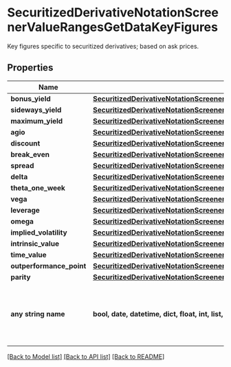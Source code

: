 # SecuritizedDerivativeNotationScreenerValueRangesGetDataKeyFigures

Key figures specific to securitized derivatives; based on ask prices.

## Properties
Name | Type | Description | Notes
------------ | ------------- | ------------- | -------------
**bonus_yield** | [**SecuritizedDerivativeNotationScreenerValueRangesGetDataKeyFiguresBonusYield**](SecuritizedDerivativeNotationScreenerValueRangesGetDataKeyFiguresBonusYield.md) |  | [optional] 
**sideways_yield** | [**SecuritizedDerivativeNotationScreenerValueRangesGetDataKeyFiguresSidewaysYield**](SecuritizedDerivativeNotationScreenerValueRangesGetDataKeyFiguresSidewaysYield.md) |  | [optional] 
**maximum_yield** | [**SecuritizedDerivativeNotationScreenerValueRangesGetDataKeyFiguresMaximumYield**](SecuritizedDerivativeNotationScreenerValueRangesGetDataKeyFiguresMaximumYield.md) |  | [optional] 
**agio** | [**SecuritizedDerivativeNotationScreenerValueRangesGetDataKeyFiguresAgio**](SecuritizedDerivativeNotationScreenerValueRangesGetDataKeyFiguresAgio.md) |  | [optional] 
**discount** | [**SecuritizedDerivativeNotationScreenerValueRangesGetDataKeyFiguresDiscount**](SecuritizedDerivativeNotationScreenerValueRangesGetDataKeyFiguresDiscount.md) |  | [optional] 
**break_even** | [**SecuritizedDerivativeNotationScreenerValueRangesGetDataKeyFiguresBreakEven**](SecuritizedDerivativeNotationScreenerValueRangesGetDataKeyFiguresBreakEven.md) |  | [optional] 
**spread** | [**SecuritizedDerivativeNotationScreenerValueRangesGetDataKeyFiguresSpread**](SecuritizedDerivativeNotationScreenerValueRangesGetDataKeyFiguresSpread.md) |  | [optional] 
**delta** | [**SecuritizedDerivativeNotationScreenerValueRangesGetDataKeyFiguresDelta**](SecuritizedDerivativeNotationScreenerValueRangesGetDataKeyFiguresDelta.md) |  | [optional] 
**theta_one_week** | [**SecuritizedDerivativeNotationScreenerValueRangesGetDataKeyFiguresThetaOneWeek**](SecuritizedDerivativeNotationScreenerValueRangesGetDataKeyFiguresThetaOneWeek.md) |  | [optional] 
**vega** | [**SecuritizedDerivativeNotationScreenerValueRangesGetDataKeyFiguresVega**](SecuritizedDerivativeNotationScreenerValueRangesGetDataKeyFiguresVega.md) |  | [optional] 
**leverage** | [**SecuritizedDerivativeNotationScreenerValueRangesGetDataKeyFiguresLeverage**](SecuritizedDerivativeNotationScreenerValueRangesGetDataKeyFiguresLeverage.md) |  | [optional] 
**omega** | [**SecuritizedDerivativeNotationScreenerValueRangesGetDataKeyFiguresOmega**](SecuritizedDerivativeNotationScreenerValueRangesGetDataKeyFiguresOmega.md) |  | [optional] 
**implied_volatility** | [**SecuritizedDerivativeNotationScreenerValueRangesGetDataKeyFiguresImpliedVolatility**](SecuritizedDerivativeNotationScreenerValueRangesGetDataKeyFiguresImpliedVolatility.md) |  | [optional] 
**intrinsic_value** | [**SecuritizedDerivativeNotationScreenerValueRangesGetDataKeyFiguresIntrinsicValue**](SecuritizedDerivativeNotationScreenerValueRangesGetDataKeyFiguresIntrinsicValue.md) |  | [optional] 
**time_value** | [**SecuritizedDerivativeNotationScreenerValueRangesGetDataKeyFiguresTimeValue**](SecuritizedDerivativeNotationScreenerValueRangesGetDataKeyFiguresTimeValue.md) |  | [optional] 
**outperformance_point** | [**SecuritizedDerivativeNotationScreenerValueRangesGetDataKeyFiguresOutperformancePoint**](SecuritizedDerivativeNotationScreenerValueRangesGetDataKeyFiguresOutperformancePoint.md) |  | [optional] 
**parity** | [**SecuritizedDerivativeNotationScreenerValueRangesGetDataKeyFiguresParity**](SecuritizedDerivativeNotationScreenerValueRangesGetDataKeyFiguresParity.md) |  | [optional] 
**any string name** | **bool, date, datetime, dict, float, int, list, str, none_type** | any string name can be used but the value must be the correct type | [optional]

[[Back to Model list]](../README.md#documentation-for-models) [[Back to API list]](../README.md#documentation-for-api-endpoints) [[Back to README]](../README.md)


